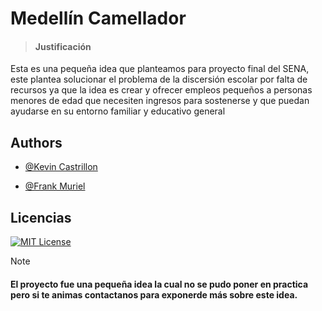 # Medellín Camellador

> #### Justificación

Esta es una pequeña idea que planteamos para proyecto final del SENA, 
este plantea solucionar el problema de la discersión escolar por falta de recursos
ya que la idea es crear y ofrecer empleos pequeños a personas menores de edad que necesiten ingresos 
para sostenerse y que puedan ayudarse en su entorno familiar y educativo general



## Authors

- [@Kevin Castrillon](https://www.github.com/ZutKevi)

- [@Frank Muriel](https://www.github.com/frankgmv)


## Licencias

[![MIT License](https://img.shields.io/badge/License-MIT-green.svg)](https://choosealicense.com/licenses/mit/)


>[!Note]
> #### El proyecto fue una pequeña idea la cual no se pudo poner en practica pero si te animas contactanos para exponerde más sobre este idea.
